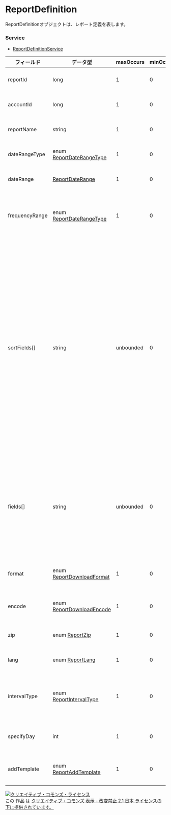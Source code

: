 # ReportDefinition
ReportDefinitionオブジェクトは、レポート定義を表します。
### Service
+ [ReportDefinitionService](../services/ReportDefinitionService.md)

| フィールド | データ型 | maxOccurs | minOccurs | response | add | set | remove | 説明 | 
|---|---|---|---|---|---|---|---|---|
| reportId| long| 1| 0| ○| Ignore| -| Requirement<br>(Not updatable)| レポートIDです。 |
| accountId| long| 1| 0| ○| Ignore| -| Ignore| アカウントIDです。 |
| reportName| string| 1| 0| ○| Optional| -| Ignore| レポート名です。 |
| dateRangeType| enum <a href="./ReportDateRangeType.md">ReportDateRangeType</a>| 1| 0| ○| Requirement| -| Ignore| 集計期間種別です。 |
| dateRange| <a href="./ReportDateRange.md">ReportDateRange</a>| 1| 0| ○| Optional| -| Ignore| 集計期間です。 |
| frequencyRange|  enum <a href="./ReportDateRangeType.md">ReportDateRangeType</a>| 1| 0| ○| Optional| -|Ignore|フリークエンシーの計測期間です。 |
| sortFields[]| string| unbounded| 0| ○| Optional| -| Ignore| ソートです。ソートしたいフィールドを選択してください。<br>・最大で5つまで指定可能です。<br>・指定フィールドの前に"+"を追加すると昇順、"-"を追加すると降順で表示されます。 |
| fields[]| string| unbounded| 0| ○| Requirement| -| Ignore| 表示項目です。<br>入力可能な値は、<a href="../appendix/reports.md">レポートフィールドページ</a>よりご確認ください。 |
| format| enum <a href="./ReportDownloadFormat.md">ReportDownloadFormat</a>| 1| 0| ○| Optional| -| Ignore| ファイル出力形式です。 |
| encode| enum <a href="./ReportDownloadEncode.md">ReportDownloadEncode</a>| 1| 0| ○| Optional| -| Ignore| 出力文字コードです。 |
| zip| enum <a href="./ReportZip.md">ReportZip</a>| 1| 0| ○| Optional| -| Ignore| zip化の有無です。 |
| lang| enum <a href="./ReportLang.md">ReportLang</a>| 1| 0| ○| Optional| -| Ignore| 出力言語です。 |
| intervalType| enum <a href="./ReportIntervalType.md">ReportIntervalType</a>| 1| 0| ○| Optional| -| Ignore| 定期レポート作成タイミングです。 |
| specifyDay| int| 1| 0| ○| Optional| -| Ignore| 定期レポート作成日です。 |
| addTemplate| enum <a href="./ReportAddTemplate.md">ReportAddTemplate</a>| 1| 0| ○| Optional| -| Ignore| テンプレートフラグです。 |
<a rel="license" href="http://creativecommons.org/licenses/by-nd/2.1/jp/"><img alt="クリエイティブ・コモンズ・ライセンス" style="border-width:0" src="https://i.creativecommons.org/l/by-nd/2.1/jp/88x31.png" /></a><br />この 作品 は <a rel="license" href="http://creativecommons.org/licenses/by-nd/2.1/jp/">クリエイティブ・コモンズ 表示 - 改変禁止 2.1 日本 ライセンスの下に提供されています。</a>
